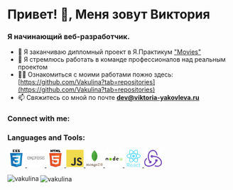 <h1 align="left">Привет! 👋, Меня зовут Виктория</h1>
<h3 align="left">Я начинающий веб-разработчик.</h3>

- 🔭 Я заканчиваю дипломный проект в Я.Практикум ["Movies"](http://movies-project.nomoredomains.work/)
- 🤝 Я стремлюсь работать в команде профессионалов над реальным проектом 
- 👨‍💻 Ознакомиться с моими работами пожно здесь: [https://github.com/Vakulina?tab=repositories](https://github.com/Vakulina?tab=repositories)
- 📫 Свяжитесь со мной по почте **dev@viktoria-yakovleva.ru**

<h3 align="left">Connect with me:</h3>
<p align="left">
</p>

<h3 align="left">Languages and Tools:</h3>
<p align="left"> <a href="https://www.w3schools.com/css/" target="_blank" rel="noreferrer"> <img src="https://raw.githubusercontent.com/devicons/devicon/master/icons/css3/css3-original-wordmark.svg" alt="css3" width="40" height="40"/> </a> <a href="https://expressjs.com" target="_blank" rel="noreferrer"> <img src="https://raw.githubusercontent.com/devicons/devicon/master/icons/express/express-original-wordmark.svg" alt="express" width="40" height="40"/> </a> <a href="https://www.w3.org/html/" target="_blank" rel="noreferrer"> <img src="https://raw.githubusercontent.com/devicons/devicon/master/icons/html5/html5-original-wordmark.svg" alt="html5" width="40" height="40"/> </a> <a href="https://developer.mozilla.org/en-US/docs/Web/JavaScript" target="_blank" rel="noreferrer"> <img src="https://raw.githubusercontent.com/devicons/devicon/master/icons/javascript/javascript-original.svg" alt="javascript" width="40" height="40"/> </a> <a href="https://www.mongodb.com/" target="_blank" rel="noreferrer"> <img src="https://raw.githubusercontent.com/devicons/devicon/master/icons/mongodb/mongodb-original-wordmark.svg" alt="mongodb" width="40" height="40"/> </a> <a href="https://nodejs.org" target="_blank" rel="noreferrer"> <img src="https://raw.githubusercontent.com/devicons/devicon/master/icons/nodejs/nodejs-original-wordmark.svg" alt="nodejs" width="40" height="40"/> </a> <a href="https://reactjs.org/" target="_blank" rel="noreferrer"> <img src="https://raw.githubusercontent.com/devicons/devicon/master/icons/react/react-original-wordmark.svg" alt="react" width="40" height="40"/> </a> <a href="https://redux.js.org" target="_blank" rel="noreferrer"> <img src="https://raw.githubusercontent.com/devicons/devicon/master/icons/redux/redux-original.svg" alt="redux" width="40" height="40"/> </a> </p>

<p><img align="left" src="https://github-readme-stats.vercel.app/api/top-langs?username=vakulina&show_icons=true&locale=en&layout=compact" alt="vakulina" /></p>
<p>&nbsp;<img align="center" src="https://github-readme-stats.vercel.app/api?username=vakulina&show_icons=true&locale=en" alt="vakulina" /></p>
